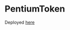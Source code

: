 # PentiumToken
Deployed [here](https://ropsten.etherscan.io/token/0x3db06961f3fc540bfea0ed240e50d6eff209cbda)
